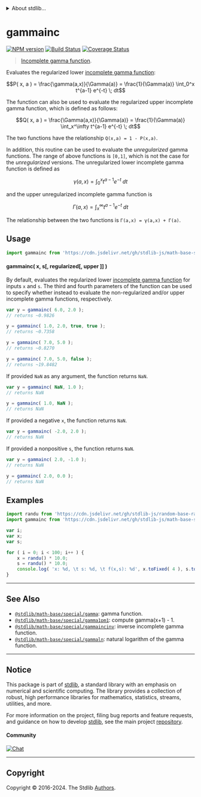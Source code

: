 <!--

@license Apache-2.0

Copyright (c) 2018 The Stdlib Authors.

Licensed under the Apache License, Version 2.0 (the "License");
you may not use this file except in compliance with the License.
You may obtain a copy of the License at

   http://www.apache.org/licenses/LICENSE-2.0

Unless required by applicable law or agreed to in writing, software
distributed under the License is distributed on an "AS IS" BASIS,
WITHOUT WARRANTIES OR CONDITIONS OF ANY KIND, either express or implied.
See the License for the specific language governing permissions and
limitations under the License.

-->


<details>
  <summary>
    About stdlib...
  </summary>
  <p>We believe in a future in which the web is a preferred environment for numerical computation. To help realize this future, we've built stdlib. stdlib is a standard library, with an emphasis on numerical and scientific computation, written in JavaScript (and C) for execution in browsers and in Node.js.</p>
  <p>The library is fully decomposable, being architected in such a way that you can swap out and mix and match APIs and functionality to cater to your exact preferences and use cases.</p>
  <p>When you use stdlib, you can be absolutely certain that you are using the most thorough, rigorous, well-written, studied, documented, tested, measured, and high-quality code out there.</p>
  <p>To join us in bringing numerical computing to the web, get started by checking us out on <a href="https://github.com/stdlib-js/stdlib">GitHub</a>, and please consider <a href="https://opencollective.com/stdlib">financially supporting stdlib</a>. We greatly appreciate your continued support!</p>
</details>

# gammainc

[![NPM version][npm-image]][npm-url] [![Build Status][test-image]][test-url] [![Coverage Status][coverage-image]][coverage-url] <!-- [![dependencies][dependencies-image]][dependencies-url] -->

> [Incomplete gamma function][incomplete-gamma-function].

<section class="intro">

Evaluates the regularized lower [incomplete gamma function][incomplete-gamma-function]:

<!-- <equation class="equation" label="eq:lower_incomplete_gamma" align="center" raw="P( x, a ) = \frac{\gamma(a,x)}{\Gamma(a)} = \frac{1}{\Gamma(a)} \int_0^x t^{a-1} e^{-t} \; dt" alt="Regularized lower incomplete gamma function."> -->

```math
P( x, a ) = \frac{\gamma(a,x)}{\Gamma(a)} = \frac{1}{\Gamma(a)} \int_0^x t^{a-1} e^{-t} \; dt
```

<!-- <div class="equation" align="center" data-raw-text="P( x, a ) = \frac{\gamma(a,x)}{\Gamma(a)} = \frac{1}{\Gamma(a)} \int_0^x t^{a-1} e^{-t} \; dt" data-equation="eq:lower_incomplete_gamma">
    <img src="https://cdn.jsdelivr.net/gh/stdlib-js/stdlib@bb29798906e119fcb2af99e94b60407a270c9b32/lib/node_modules/@stdlib/math/base/special/gammainc/docs/img/equation_lower_incomplete_gamma.svg" alt="Regularized lower incomplete gamma function.">
    <br>
</div> -->

<!-- </equation> -->

The function can also be used to evaluate the regularized upper incomplete gamma function, which is defined as follows:

<!-- <equation class="equation" label="eq:upper_incomplete_gamma" align="center" raw="Q( x, a ) = \frac{\Gamma(a,x)}{\Gamma(a)} = \frac{1}{\Gamma(a)} \int_x^\infty t^{a-1} e^{-t} \; dt" alt="Regularized upper incomplete gamma function."> -->

```math
Q( x, a ) = \frac{\Gamma(a,x)}{\Gamma(a)} = \frac{1}{\Gamma(a)} \int_x^\infty t^{a-1} e^{-t} \; dt
```

<!-- <div class="equation" align="center" data-raw-text="Q( x, a ) = \frac{\Gamma(a,x)}{\Gamma(a)} = \frac{1}{\Gamma(a)} \int_x^\infty t^{a-1} e^{-t} \; dt" data-equation="eq:upper_incomplete_gamma">
    <img src="https://cdn.jsdelivr.net/gh/stdlib-js/stdlib@bb29798906e119fcb2af99e94b60407a270c9b32/lib/node_modules/@stdlib/math/base/special/gammainc/docs/img/equation_upper_incomplete_gamma.svg" alt="Regularized upper incomplete gamma function.">
    <br>
</div> -->

<!-- </equation> -->

The two functions have the relationship `Q(x,a) = 1 - P(x,a)`.

In addition, this routine can be used to evaluate the _unregularized_ gamma functions. The range of above functions is `[0,1]`, which is not the case for the _unregularized_ versions. The unregularized lower incomplete gamma function is defined as

<!-- <equation class="equation" label="eq:unreg_lower_incomplete_gamma" align="center" raw="\gamma(a,x) = \int_0^x t^{a-1} e^{-t} \; dt" alt="Unregularized lower incomplete gamma function."> -->

```math
\gamma(a,x) = \int_0^x t^{a-1} e^{-t} \; dt
```

<!-- <div class="equation" align="center" data-raw-text="\gamma(a,x) = \int_0^x t^{a-1} e^{-t} \; dt" data-equation="eq:unreg_lower_incomplete_gamma">
    <img src="https://cdn.jsdelivr.net/gh/stdlib-js/stdlib@bb29798906e119fcb2af99e94b60407a270c9b32/lib/node_modules/@stdlib/math/base/special/gammainc/docs/img/equation_unreg_lower_incomplete_gamma.svg" alt="Unregularized lower incomplete gamma function.">
    <br>
</div> -->

<!-- </equation> -->

and the upper unregularized incomplete gamma function is

<!-- <equation class="equation" label="eq:unreg_upper_incomplete_gamma" align="center" raw="\Gamma(a,x)= \int_x^\infty t^{a-1} e^{-t} \; dt" alt="Unregularized upper incomplete gamma function."> -->

```math
\Gamma(a,x)= \int_x^\infty t^{a-1} e^{-t} \; dt
```

<!-- <div class="equation" align="center" data-raw-text="\Gamma(a,x)= \int_x^\infty t^{a-1} e^{-t} \; dt" data-equation="eq:unreg_upper_incomplete_gamma">
    <img src="https://cdn.jsdelivr.net/gh/stdlib-js/stdlib@bb29798906e119fcb2af99e94b60407a270c9b32/lib/node_modules/@stdlib/math/base/special/gammainc/docs/img/equation_unreg_upper_incomplete_gamma.svg" alt="Unregularized upper incomplete gamma function.">
    <br>
</div> -->

<!-- </equation> -->

The relationship between the two functions is `Γ(a,x) = γ(a,x) + Γ(a)`.

</section>

<!-- /.intro -->



<section class="usage">

## Usage

```javascript
import gammainc from 'https://cdn.jsdelivr.net/gh/stdlib-js/math-base-special-gammainc@v0.2.2-deno/mod.js';
```

#### gammainc( x, s\[, regularized\[, upper ]] )

By default, evaluates the regularized lower [incomplete gamma function][incomplete-gamma-function] for inputs `x` and `s`. The third and fourth parameters of the function can be used to specify whether instead to evaluate the non-regularized and/or upper incomplete gamma functions, respectively.

```javascript
var y = gammainc( 6.0, 2.0 );
// returns ~0.9826

y = gammainc( 1.0, 2.0, true, true );
// returns ~0.7358

y = gammainc( 7.0, 5.0 );
// returns ~0.8270

y = gammainc( 7.0, 5.0, false );
// returns ~19.8482
```

If provided `NaN` as any argument, the function returns `NaN`.

```javascript
var y = gammainc( NaN, 1.0 );
// returns NaN

y = gammainc( 1.0, NaN );
// returns NaN
```

If provided a negative `x`, the function returns `NaN`.

```javascript
var y = gammainc( -2.0, 2.0 );
// returns NaN
```

If provided a nonpositive `s`, the function returns `NaN`.

```javascript
var y = gammainc( 2.0, -1.0 );
// returns NaN

y = gammainc( 2.0, 0.0 );
// returns NaN
```

</section>

<!-- /.usage -->

<section class="examples">

## Examples

<!-- eslint no-undef: "error" -->

```javascript
import randu from 'https://cdn.jsdelivr.net/gh/stdlib-js/random-base-randu@deno/mod.js';
import gammainc from 'https://cdn.jsdelivr.net/gh/stdlib-js/math-base-special-gammainc@v0.2.2-deno/mod.js';

var i;
var x;
var s;

for ( i = 0; i < 100; i++ ) {
    x = randu() * 10.0;
    s = randu() * 10.0;
    console.log( 'x: %d, \t s: %d, \t f(x,s): %d', x.toFixed( 4 ), s.toFixed( 4 ), gammainc( x, s ).toFixed( 4 ) );
}
```

</section>

<!-- /.examples -->

<!-- Section for related `stdlib` packages. Do not manually edit this section, as it is automatically populated. -->

<section class="related">

* * *

## See Also

-   <span class="package-name">[`@stdlib/math-base/special/gamma`][@stdlib/math/base/special/gamma]</span><span class="delimiter">: </span><span class="description">gamma function.</span>
-   <span class="package-name">[`@stdlib/math-base/special/gamma1pm1`][@stdlib/math/base/special/gamma1pm1]</span><span class="delimiter">: </span><span class="description">compute gamma(x+1) - 1.</span>
-   <span class="package-name">[`@stdlib/math-base/special/gammaincinv`][@stdlib/math/base/special/gammaincinv]</span><span class="delimiter">: </span><span class="description">inverse incomplete gamma function.</span>
-   <span class="package-name">[`@stdlib/math-base/special/gammaln`][@stdlib/math/base/special/gammaln]</span><span class="delimiter">: </span><span class="description">natural logarithm of the gamma function.</span>

</section>

<!-- /.related -->

<!-- Section for all links. Make sure to keep an empty line after the `section` element and another before the `/section` close. -->


<section class="main-repo" >

* * *

## Notice

This package is part of [stdlib][stdlib], a standard library with an emphasis on numerical and scientific computing. The library provides a collection of robust, high performance libraries for mathematics, statistics, streams, utilities, and more.

For more information on the project, filing bug reports and feature requests, and guidance on how to develop [stdlib][stdlib], see the main project [repository][stdlib].

#### Community

[![Chat][chat-image]][chat-url]

---

## Copyright

Copyright &copy; 2016-2024. The Stdlib [Authors][stdlib-authors].

</section>

<!-- /.stdlib -->

<!-- Section for all links. Make sure to keep an empty line after the `section` element and another before the `/section` close. -->

<section class="links">

[npm-image]: http://img.shields.io/npm/v/@stdlib/math-base-special-gammainc.svg
[npm-url]: https://npmjs.org/package/@stdlib/math-base-special-gammainc

[test-image]: https://github.com/stdlib-js/math-base-special-gammainc/actions/workflows/test.yml/badge.svg?branch=v0.2.2
[test-url]: https://github.com/stdlib-js/math-base-special-gammainc/actions/workflows/test.yml?query=branch:v0.2.2

[coverage-image]: https://img.shields.io/codecov/c/github/stdlib-js/math-base-special-gammainc/main.svg
[coverage-url]: https://codecov.io/github/stdlib-js/math-base-special-gammainc?branch=main

<!--

[dependencies-image]: https://img.shields.io/david/stdlib-js/math-base-special-gammainc.svg
[dependencies-url]: https://david-dm.org/stdlib-js/math-base-special-gammainc/main

-->

[chat-image]: https://img.shields.io/gitter/room/stdlib-js/stdlib.svg
[chat-url]: https://app.gitter.im/#/room/#stdlib-js_stdlib:gitter.im

[stdlib]: https://github.com/stdlib-js/stdlib

[stdlib-authors]: https://github.com/stdlib-js/stdlib/graphs/contributors

[umd]: https://github.com/umdjs/umd
[es-module]: https://developer.mozilla.org/en-US/docs/Web/JavaScript/Guide/Modules

[deno-url]: https://github.com/stdlib-js/math-base-special-gammainc/tree/deno
[deno-readme]: https://github.com/stdlib-js/math-base-special-gammainc/blob/deno/README.md
[umd-url]: https://github.com/stdlib-js/math-base-special-gammainc/tree/umd
[umd-readme]: https://github.com/stdlib-js/math-base-special-gammainc/blob/umd/README.md
[esm-url]: https://github.com/stdlib-js/math-base-special-gammainc/tree/esm
[esm-readme]: https://github.com/stdlib-js/math-base-special-gammainc/blob/esm/README.md
[branches-url]: https://github.com/stdlib-js/math-base-special-gammainc/blob/main/branches.md

[incomplete-gamma-function]: https://en.wikipedia.org/wiki/Incomplete_gamma_function

<!-- <related-links> -->

[@stdlib/math/base/special/gamma]: https://github.com/stdlib-js/math-base-special-gamma/tree/deno

[@stdlib/math/base/special/gamma1pm1]: https://github.com/stdlib-js/math-base-special-gamma1pm1/tree/deno

[@stdlib/math/base/special/gammaincinv]: https://github.com/stdlib-js/math-base-special-gammaincinv/tree/deno

[@stdlib/math/base/special/gammaln]: https://github.com/stdlib-js/math-base-special-gammaln/tree/deno

<!-- </related-links> -->

</section>

<!-- /.links -->
